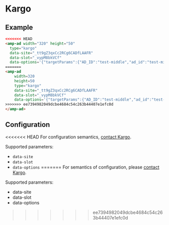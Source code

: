 <!---
Copyright 2016 The AMP HTML Authors. All Rights Reserved.

Licensed under the Apache License, Version 2.0 (the "License");
you may not use this file except in compliance with the License.
You may obtain a copy of the License at

      http://www.apache.org/licenses/LICENSE-2.0

Unless required by applicable law or agreed to in writing, software
distributed under the License is distributed on an "AS-IS" BASIS,
WITHOUT WARRANTIES OR CONDITIONS OF ANY KIND, either express or implied.
See the License for the specific language governing permissions and
limitations under the License.
-->

# Kargo

## Example

```html
<<<<<<< HEAD
<amp-ad width="320" height="50"
  type="kargo"
  data-site="_tt9gZ3qxCc2RCg6CADfLAAFR"
  data-slot="_vypM8bkVCf"
  data-options='{"targetParams":{"AD_ID":"test-middle","ad_id":"test-middle"}}'>
=======
<amp-ad
    width=320
    height=50
    type="kargo"
    data-site="_tt9gZ3qxCc2RCg6CADfLAAFR"
    data-slot="_vypM8bkVCf"
    data-options='{"targetParams":{"AD_ID":"test-middle","ad_id":"test-middle"}}'>
>>>>>>> ee7394982049dcbe4684c54c263b44407e1efc0d
</amp-ad>
```

## Configuration

<<<<<<< HEAD
For configuration semantics, [contact Kargo](http://www.kargo.com/contact/).

Supported parameters:

- `data-site`
- `data-slot`
- `data-options`
=======
For semantics of configuration, please [contact Kargo](http://www.kargo.com/contact/).

Supported parameters:

- data-site
- data-slot
- data-options
>>>>>>> ee7394982049dcbe4684c54c263b44407e1efc0d
